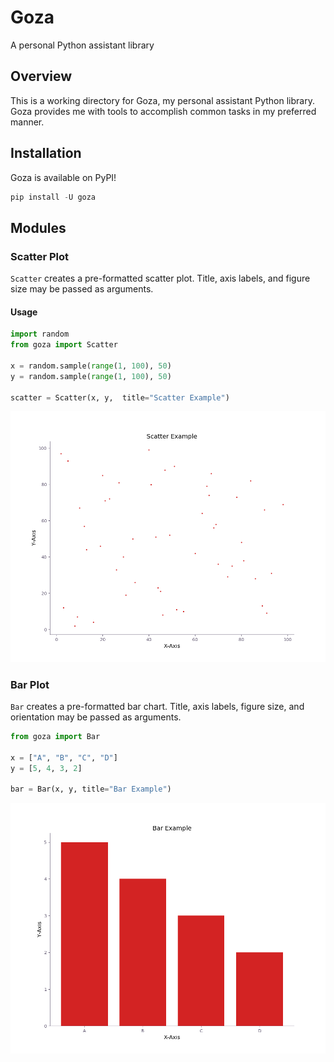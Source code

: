 # Goza
A personal Python assistant library

## Overview
This is a working directory for Goza, my personal assistant Python library.  Goza provides me with tools to accomplish common tasks in my preferred manner.

## Installation
Goza is available on PyPI!

```python
pip install -U goza
```
## Modules
### Scatter Plot
`Scatter` creates a pre-formatted scatter plot.  Title, axis labels, and figure size may be passed as arguments.
#### Usage
```python
import random
from goza import Scatter

x = random.sample(range(1, 100), 50)
y = random.sample(range(1, 100), 50)

scatter = Scatter(x, y,  title="Scatter Example")
```

![scatter](Scatter_Example.png "Scatter Example")

### Bar Plot
`Bar` creates a pre-formatted bar chart. Title, axis labels, figure size, and orientation may be passed as arguments.
```python
from goza import Bar

x = ["A", "B", "C", "D"]
y = [5, 4, 3, 2]

bar = Bar(x, y, title="Bar Example")
```

![Bar](Bar_Example.png "Bar Example")